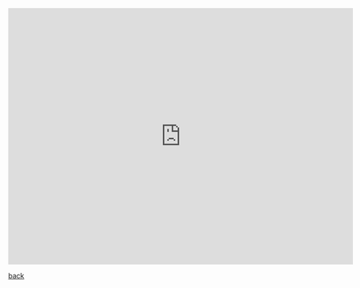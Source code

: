 


<iframe src="https://docs.google.com/forms/d/e/1FAIpQLSc5QAUczsbUuFqFCKZyUC3Y8iaiHrG5lUIzpAQb9_yza9mV0A/viewform?embedded=true" width="700" height="520" frameborder="0" marginheight="0" marginwidth="0">Loading...</iframe>

[back](./)
